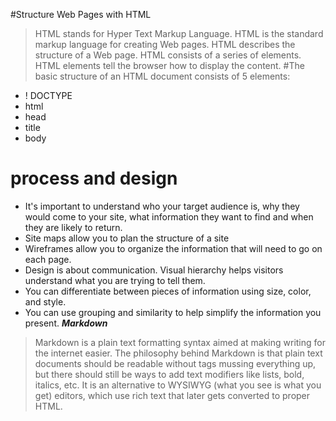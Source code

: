 #Structure Web Pages with HTML
>HTML stands for Hyper Text Markup Language. HTML is the standard markup language for creating Web pages. HTML describes the structure of a Web page. HTML consists of a series of elements. HTML elements tell the browser how to display the content.
#The basic structure of an HTML document consists of 5 elements:
* ! DOCTYPE 
* html
* head
* title 
* body 
# process and design
* It's important to understand who your target audience is, why they would come to your site, what information they want to find and when they are likely to return.
* Site maps allow you to plan the structure of a site
* Wireframes allow you to organize the information that will need to go on each page.
* Design is about communication. Visual hierarchy helps visitors understand what you are trying to tell them.
* You can differentiate between pieces of information using size, color, and style.
* You can use grouping and similarity to help simplify the information you present.
***Markdown***
>Markdown is a plain text formatting syntax aimed at making writing for the internet easier. The philosophy behind Markdown is that plain text documents should be readable without tags mussing everything up, but there should still be ways to add text modifiers like lists, bold, italics, etc. It is an alternative to WYSIWYG (what you see is what you get) editors, which use rich text that later gets converted to proper HTML.
